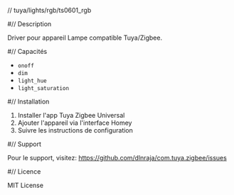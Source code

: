 // tuya/lights/rgb/ts0601_rgb

#// Description

Driver pour appareil Lampe compatible Tuya/Zigbee.

#// Capacités

- `onoff`
- `dim`
- `light_hue`
- `light_saturation`

#// Installation

1. Installer l'app Tuya Zigbee Universal
2. Ajouter l'appareil via l'interface Homey
3. Suivre les instructions de configuration

#// Support

Pour le support, visitez: https://github.com/dlnraja/com.tuya.zigbee/issues

#// Licence

MIT License
